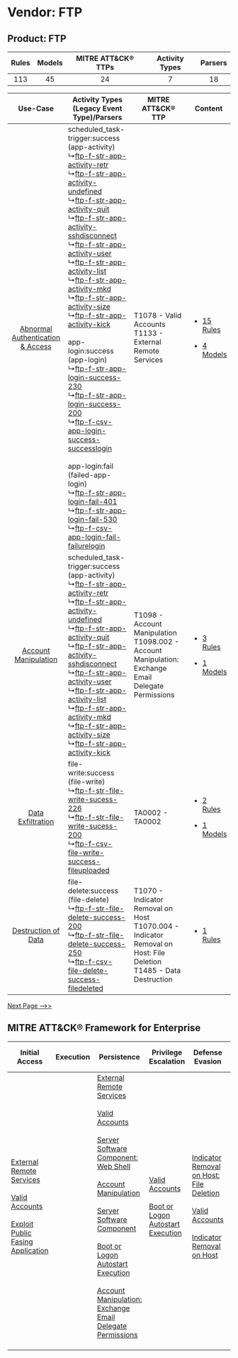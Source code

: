 Vendor: FTP
===========
Product: FTP
------------
| Rules | Models | MITRE ATT&CK® TTPs | Activity Types | Parsers |
|:-----:|:------:|:------------------:|:--------------:|:-------:|
|  113  |   45   |         24         |       7        |   18    |

|    Use-Case    | Activity Types (Legacy Event Type)/Parsers    | MITRE ATT&CK® TTP    | Content    |
|:----:| ---- | ---- | ---- |
| [Abnormal Authentication & Access](../../../UseCases/uc_abnormal_authentication_&_access.md) |  scheduled_task-trigger:success (app-activity)<br> ↳[ftp-f-str-app-activity-retr](Ps/pC_ftpfstrappactivityretr.md)<br> ↳[ftp-f-str-app-activity-undefined](Ps/pC_ftpfstrappactivityundefined.md)<br> ↳[ftp-f-str-app-activity-quit](Ps/pC_ftpfstrappactivityquit.md)<br> ↳[ftp-f-str-app-activity-sshdisconnect](Ps/pC_ftpfstrappactivitysshdisconnect.md)<br> ↳[ftp-f-str-app-activity-user](Ps/pC_ftpfstrappactivityuser.md)<br> ↳[ftp-f-str-app-activity-list](Ps/pC_ftpfstrappactivitylist.md)<br> ↳[ftp-f-str-app-activity-mkd](Ps/pC_ftpfstrappactivitymkd.md)<br> ↳[ftp-f-str-app-activity-size](Ps/pC_ftpfstrappactivitysize.md)<br> ↳[ftp-f-str-app-activity-kick](Ps/pC_ftpfstrappactivitykick.md)<br><br> app-login:success (app-login)<br> ↳[ftp-f-str-app-login-success-230](Ps/pC_ftpfstrapploginsuccess230.md)<br> ↳[ftp-f-str-app-login-success-200](Ps/pC_ftpfstrapploginsuccess200.md)<br> ↳[ftp-f-csv-app-login-success-successlogin](Ps/pC_ftpfcsvapploginsuccesssuccesslogin.md)<br><br> app-login:fail (failed-app-login)<br> ↳[ftp-f-str-app-login-fail-401](Ps/pC_ftpfstrapploginfail401.md)<br> ↳[ftp-f-str-app-login-fail-530](Ps/pC_ftpfstrapploginfail530.md)<br> ↳[ftp-f-csv-app-login-fail-failurelogin](Ps/pC_ftpfcsvapploginfailfailurelogin.md)<br> | T1078 - Valid Accounts<br>T1133 - External Remote Services<br>    | [<ul><li>15 Rules</li></ul><ul><li>4 Models</li></ul>](RM/r_m_ftp_ftp_Abnormal_Authentication_&_Access.md) |
|    [Account Manipulation](../../../UseCases/uc_account_manipulation.md)    |  scheduled_task-trigger:success (app-activity)<br> ↳[ftp-f-str-app-activity-retr](Ps/pC_ftpfstrappactivityretr.md)<br> ↳[ftp-f-str-app-activity-undefined](Ps/pC_ftpfstrappactivityundefined.md)<br> ↳[ftp-f-str-app-activity-quit](Ps/pC_ftpfstrappactivityquit.md)<br> ↳[ftp-f-str-app-activity-sshdisconnect](Ps/pC_ftpfstrappactivitysshdisconnect.md)<br> ↳[ftp-f-str-app-activity-user](Ps/pC_ftpfstrappactivityuser.md)<br> ↳[ftp-f-str-app-activity-list](Ps/pC_ftpfstrappactivitylist.md)<br> ↳[ftp-f-str-app-activity-mkd](Ps/pC_ftpfstrappactivitymkd.md)<br> ↳[ftp-f-str-app-activity-size](Ps/pC_ftpfstrappactivitysize.md)<br> ↳[ftp-f-str-app-activity-kick](Ps/pC_ftpfstrappactivitykick.md)<br>    | T1098 - Account Manipulation<br>T1098.002 - Account Manipulation: Exchange Email Delegate Permissions<br>    | [<ul><li>3 Rules</li></ul><ul><li>1 Models</li></ul>](RM/r_m_ftp_ftp_Account_Manipulation.md)    |
|    [Data Exfiltration](../../../UseCases/uc_data_exfiltration.md)    |  file-write:success (file-write)<br> ↳[ftp-f-str-file-write-sucess-226](Ps/pC_ftpfstrfilewritesucess226.md)<br> ↳[ftp-f-str-file-write-sucess-200](Ps/pC_ftpfstrfilewritesucess200.md)<br> ↳[ftp-f-csv-file-write-success-fileuploaded](Ps/pC_ftpfcsvfilewritesuccessfileuploaded.md)<br>    | TA0002 - TA0002<br>    | [<ul><li>2 Rules</li></ul><ul><li>1 Models</li></ul>](RM/r_m_ftp_ftp_Data_Exfiltration.md)    |
|    [Destruction of Data](../../../UseCases/uc_destruction_of_data.md)    |  file-delete:success (file-delete)<br> ↳[ftp-f-str-file-delete-success-200](Ps/pC_ftpfstrfiledeletesuccess200.md)<br> ↳[ftp-f-str-file-delete-success-250](Ps/pC_ftpfstrfiledeletesuccess250.md)<br> ↳[ftp-f-csv-file-delete-success-filedeleted](Ps/pC_ftpfcsvfiledeletesuccessfiledeleted.md)<br>    | T1070 - Indicator Removal on Host<br>T1070.004 - Indicator Removal on Host: File Deletion<br>T1485 - Data Destruction<br> | [<ul><li>1 Rules</li></ul>](RM/r_m_ftp_ftp_Destruction_of_Data.md)    |
[Next Page -->>](2_ds_ftp_ftp.md)

MITRE ATT&CK® Framework for Enterprise
--------------------------------------
| Initial Access                                                                                                                                                                                                                         | Execution | Persistence                                                                                                                                                                                                                                                                                                                                                                                                                                                                                                                                                                                                  | Privilege Escalation                                                                                                                                      | Defense Evasion                                                                                                                                                                                                                                    | Credential Access                                                          | Discovery                                                                         | Lateral Movement | Collection                                                                                                                                                            | Command and Control                                                                                                                       | Exfiltration | Impact                                                                                                                                              |
| -------------------------------------------------------------------------------------------------------------------------------------------------------------------------------------------------------------------------------------- | --------- | ------------------------------------------------------------------------------------------------------------------------------------------------------------------------------------------------------------------------------------------------------------------------------------------------------------------------------------------------------------------------------------------------------------------------------------------------------------------------------------------------------------------------------------------------------------------------------------------------------------ | --------------------------------------------------------------------------------------------------------------------------------------------------------- | -------------------------------------------------------------------------------------------------------------------------------------------------------------------------------------------------------------------------------------------------- | -------------------------------------------------------------------------- | --------------------------------------------------------------------------------- | ---------------- | --------------------------------------------------------------------------------------------------------------------------------------------------------------------- | ----------------------------------------------------------------------------------------------------------------------------------------- | ------------ | --------------------------------------------------------------------------------------------------------------------------------------------------- |
| [External Remote Services](https://attack.mitre.org/techniques/T1133)<br><br>[Valid Accounts](https://attack.mitre.org/techniques/T1078)<br><br>[Exploit Public Fasing Application](https://attack.mitre.org/techniques/T1190)<br><br> |           | [External Remote Services](https://attack.mitre.org/techniques/T1133)<br><br>[Valid Accounts](https://attack.mitre.org/techniques/T1078)<br><br>[Server Software Component: Web Shell](https://attack.mitre.org/techniques/T1505/003)<br><br>[Account Manipulation](https://attack.mitre.org/techniques/T1098)<br><br>[Server Software Component](https://attack.mitre.org/techniques/T1505)<br><br>[Boot or Logon Autostart Execution](https://attack.mitre.org/techniques/T1547)<br><br>[Account Manipulation: Exchange Email Delegate Permissions](https://attack.mitre.org/techniques/T1098/002)<br><br> | [Valid Accounts](https://attack.mitre.org/techniques/T1078)<br><br>[Boot or Logon Autostart Execution](https://attack.mitre.org/techniques/T1547)<br><br> | [Indicator Removal on Host: File Deletion](https://attack.mitre.org/techniques/T1070/004)<br><br>[Valid Accounts](https://attack.mitre.org/techniques/T1078)<br><br>[Indicator Removal on Host](https://attack.mitre.org/techniques/T1070)<br><br> | [OS Credential Dumping](https://attack.mitre.org/techniques/T1003)<br><br> | [File and Directory Discovery](https://attack.mitre.org/techniques/T1083)<br><br> |                  | [Email Collection](https://attack.mitre.org/techniques/T1114)<br><br>[Email Collection: Email Forwarding Rule](https://attack.mitre.org/techniques/T1114/003)<br><br> | [Proxy: Multi-hop Proxy](https://attack.mitre.org/techniques/T1090/003)<br><br>[Proxy](https://attack.mitre.org/techniques/T1090)<br><br> |              | [Data Destruction](https://attack.mitre.org/techniques/T1485)<br><br>[Data Encrypted for Impact](https://attack.mitre.org/techniques/T1486)<br><br> |